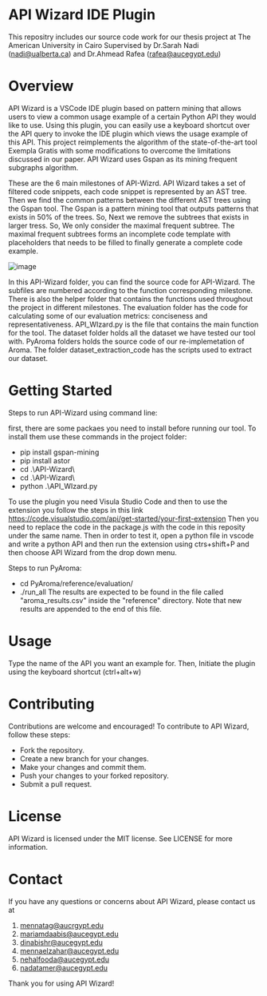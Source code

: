 # API Wizard IDE Plugin
This repositry includes our source code work for our thesis project at The American University in Cairo 
Supervised by Dr.Sarah Nadi (nadi@ualberta.ca) and Dr.Ahmead Rafea (rafea@aucegypt.edu)

# Overview
API Wizard is a VSCode IDE plugin based on pattern mining that allows users to view a common usage example of a certain Python API they would like to use.
Using this plugin, you can easily use a keyboard shortcut over the API query to invoke the IDE plugin which views the usage example of this API. This project reimplements the algorithm of the state-of-the-art tool Exempla Gratis with some modifications to overcome the limitations discussed in our paper.
API Wizard uses Gspan as its mining frequent subgraphs algorithm.

These are the 6 main milestones of API-Wizrd. API Wizard takes a set of filtered code snippets, each code snippet is represented by an AST tree. Then we find the common patterns between the different AST trees using the Gspan tool. The Gspan is a pattern mining tool that outputs patterns that exists in 50% of the trees. So, Next we  remove the subtrees that exists in larger tress. So, We only consider the maximal frequent subtree. The maximal frequent subtrees forms an  incomplete code template with placeholders that needs to be filled to finally generate a complete code example.

![image](https://github.com/menna161/API-Wizard/assets/57011308/51b7cb33-77bd-46ec-9b6a-83bdc93d4bd7)


In this API-Wizard folder, you can find the source code for API-Wizard. The subfiles are numbered according to the function corresponding milestone. There is also the helper folder that contains the functions used throughout the project in different milestones. The evaluation folder has the code for calculating some of our evaluation metrics: conciseness and representativeness. API_WIzard.py is the file that contains the main function for the tool. The dataset folder holds all the dataset we have tested our tool with. PyAroma folders holds the source code of our re-implemetation of Aroma. The folder dataset_extraction_code has the scripts used to extract our dataset.


# Getting Started

Steps to run API-Wizard using command line:

first, there are some packaes you need to install before running our tool. To install them use these commands in the project folder:
- pip install gspan-mining
- pip install astor
- cd .\API-Wizard\
- cd .\API-Wizard\
- python .\API_WIzard.py

To use the plugin you need Visula Studio Code and then to use the extension you follow the steps in this link https://code.visualstudio.com/api/get-started/your-first-extension 
Then you need to replace the code in the package.js with the code in this reposity under the same name. Then in order to test it, open a python file in vscode and write a python API and then run the extension using ctrs+shift+P and then choose API Wizard from the drop down menu. 


Steps to run PyAroma:
- cd PyAroma/reference/evaluation/
- ./run_all
The results are expected to be found in the file called "aroma_results.csv" inside the "reference" directory. Note that new results are appended to the end of this file.

# Usage
Type the name of the API you want an example for. Then, Initiate the plugin using the keyboard shortcut (ctrl+alt+w)

# Contributing
Contributions are welcome and encouraged! To contribute to API Wizard, follow these steps:
- Fork the repository.
- Create a new branch for your changes.
- Make your changes and commit them.
- Push your changes to your forked repository.
- Submit a pull request.


# License
API Wizard is licensed under the MIT license. See LICENSE for more information.

# Contact
If you have any questions or concerns about API Wizard, please contact us at
1.	mennatag@aucrgypt.edu
2.	mariamdaabis@aucegypt.edu
3.	dinabishr@aucegypt.edu
4.	mennaelzahar@aucegypt.edu
5.	nehalfooda@aucegypt.edu
6.	nadatamer@aucegypt.edu


Thank you for using API Wizard!
